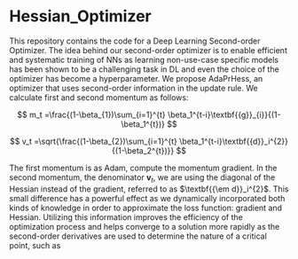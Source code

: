 # Hessian_Optimizer



This repository contains the code for a Deep Learning Second-order Optimizer. The idea behind our second-order optimizer is to enable efficient and systematic training of NNs as learning non-use-case specific models has been shown to be a challenging task in DL and even the choice of the optimizer has become a hyperparameter. We propose AdaPrHess, an optimizer that uses second-order information in the update rule. We calculate first and second momentum as follows:


$$ m_t =\frac{(1-\beta_{1})\sum_{i=1}^{t} \beta_1^{t-i}\textbf{{g}}_{i}}{(1-\beta_1^{t})} $$

 $$ v_t =\sqrt{\frac{(1-\beta_{2})\sum_{i=1}^{t} \beta_1^{t-i}\textbf{{d}}_i^{2}}{(1-\beta_2^{t})}} $$

The first momentum is as Adam, compute the momentum gradient. In the second momentum, the denominator $\textbf{{v}}_{t}$, we are using the diagonal of the Hessian instead of the gradient, referred to as $\textbf{{\em d}}_i^{2}$. This small difference has a powerful effect as we dynamically incorporated both kinds of knowledge in order to approximate the loss function: gradient and Hessian. Utilizing this information improves the efficiency of the optimization process and helps converge to a solution more rapidly as the second-order derivatives are used to determine the nature of a critical point, such as 
